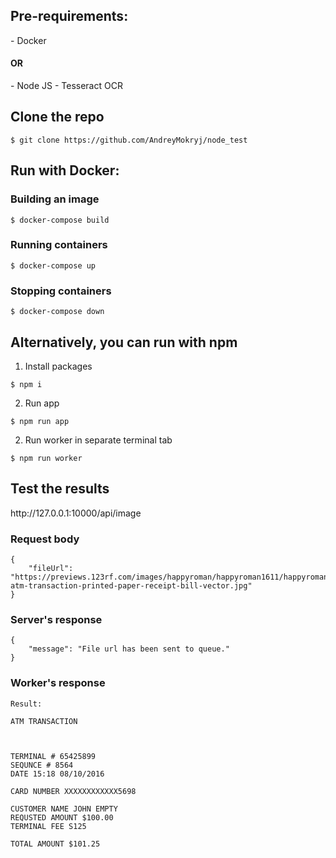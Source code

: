 <h2>Pre-requirements:</h2>
- Docker
<h4>OR</h4>
- Node JS
- Tesseract OCR

<h2>Clone the repo</h2>

~~~
$ git clone https://github.com/AndreyMokryj/node_test
~~~
<h2>Run with Docker:</h2>

<h3>Building an image</h3>

~~~
$ docker-compose build
~~~

<h3>Running containers</h3>

~~~
$ docker-compose up
~~~

<h3>Stopping containers</h3>

~~~
$ docker-compose down
~~~

<h2>Alternatively, you can run with npm</h2>

1. Install packages
~~~
$ npm i
~~~

2. Run app
~~~
$ npm run app
~~~

2. Run worker in separate terminal tab
~~~
$ npm run worker
~~~

<h2>Test the results</h2>
http://127.0.0.1:10000/api/image

<h3>Request body</h3>

~~~
{
    "fileUrl": "https://previews.123rf.com/images/happyroman/happyroman1611/happyroman161100004/67968361-atm-transaction-printed-paper-receipt-bill-vector.jpg"
}
~~~

<h3>Server's response</h3>

~~~
{
    "message": "File url has been sent to queue."
}
~~~

<h3>Worker's response</h3>

~~~
Result:

ATM TRANSACTION

 

TERMINAL # 65425899
SEQUNCE # 8564
DATE 15:18 08/10/2016

CARD NUMBER XXXXXXXXXXXX5698

CUSTOMER NAME JOHN EMPTY
REQUSTED AMOUNT $100.00
TERMINAL FEE S125

TOTAL AMOUNT $101.25
~~~
